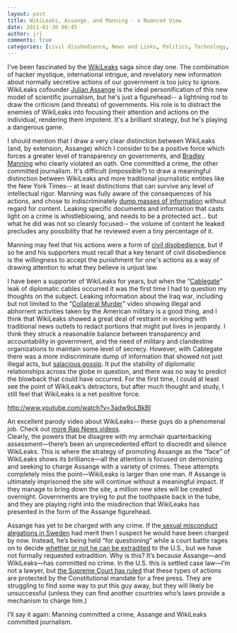 ```yaml
---
layout: post
title: WikiLeaks, Assange, and Manning - a Nuanced View
date: 2011-01-30 00:45
author: jrj
comments: true
categories: [civil disobedience, News and Links, Politics, Technology, WikiLeaks, wikileaks]
---
```

I've been fascinated by the <a href="http://www.wikileaks.ch/" target="_blank">WikiLeaks</a> saga since day one. The combination of hacker mystique, international intrigue, and revelatory new information about normally secretive actions of our government is too juicy to ignore. WikiLeaks cofounder <a href="http://en.wikipedia.org/wiki/Julian_assange" target="_blank">Julian Assange</a> is the ideal personification of this new model of scientific journalism, but he's just a figurehead-- a lightning rod to draw the criticism (and threats) of governments. His role is to distract the enemies of WikiLeaks into focusing their attention and actions on the individual, rendering them impotent. It's a brilliant strategy, but he's playing a dangerous game.

I should mention that I draw a very clear distinction between WikiLeaks (and, by extension, Assange) which I consider to be a positive force which forces a greater level of transparency on governments, and <a href="http://en.wikipedia.org/wiki/Bradley_manning" target="_blank">Bradley Manning</a> who clearly violated an oath. One committed a crime, the other committed journalism. It's difficult (impossible?) to draw a meaningful distinction between WikiLeaks and more traditional journalistic entities like the New York Times-- at least distinctions that can survive any level of intellectual rigor. Manning was fully aware of the consequences of his actions, and chose to indiscriminately <a href="http://www.wired.com/threatlevel/2010/06/wikileaks-chat/" target="_blank">dump masses of information</a> without regard for content. Leaking specific documents and information that casts light on a crime is whistleblowing, and needs to be a protected act... but what he did was not so cleanly focused-- the volume of content he leaked precludes any possibility that he reviewed even a tiny percentage of it.

Manning may feel that his actions were a form of <a href="http://en.wikipedia.org/wiki/Civil_Disobedience_(Thoreau)">civil disobedience</a>, but if so he and his supporters must recall that a key tenant of civil disobedience is the willingness to accept the punishment for one's actions as a way of drawing attention to what they believe is unjust law.

I have been a supporter of WikiLeaks for years, but when the “<a href="http://213.251.145.96/cablegate.html" target="_blank">Cablegate</a>” leak of diplomatic cables occurred it was the first time I had to question my thoughts on the subject. Leaking information about the Iraq war, including but not limited to the “<a href="http://collateralmurder.com/en/index.html" target="_blank">Collateral Murder</a>” video showing illegal and abhorrent activities taken by the American military is a good thing, and I think that WikiLeaks showed a great deal of restraint in working with traditional news outlets to redact portions that might put lives in jeopardy. I think they struck a reasonable balance between transparency and accountability in government, and the need of military and clandestine organizations to maintain some level of secrecy. However, with Cablegate there was a more indiscriminate dump of information that showed not just illegal acts, but <a href="http://www.theatlantic.com/international/archive/2010/11/cablegate-chronicles-qadhafis-ukrainian-nurse/67365/" target="_blank">salacious gossip</a>. It put the stability of diplomatic relationships across the globe in question, and there was no way to predict the blowback that could have occurred. For the first time, I could at least see the point of WikiLeak’s detractors, but after much thought and study, I still feel that WikiLeaks is a net positive force.

http://www.youtube.com/watch?v=3adw9oLBkBI
<div>An excellent parody video about WikiLeaks-- these guys do a phenomenal job. Check out <a href="http://www.thejuicemedia.com/" target="_blank">more Rap News videos</a>.</div>
Clearly, the powers that be disagree with my armchair quarterbacking assessment—there’s been an unprecedented effort to discredit and silence WikiLeaks. This is where the strategy of promoting Assange as the “face” of WikiLeaks shows its brilliance—all the attention is focused on demonizing and seeking to charge Assange with a variety of crimes. These attempts completely miss the point—WikiLeaks is larger than one man. If Assange is ultimately imprisoned the site will continue without a meaningful impact. If they manage to bring down the site, a million new sites will be created overnight. Governments are trying to put the toothpaste back in the tube, and they are playing right into the misdirection that WikiLeaks has presented in the form of the Assange figurehead.

Assange has yet to be charged with any crime. If the<a href="http://articles.cnn.com/2010-08-21/world/sweden.wikileaks.charge_1_julian-assange-molestation-charge-arrest-warrant?_s=PM:WORLD" target="_blank"> sexual misconduct alegations in Sweden</a> had merit then I suspect he would have been charged by now. Instead, he’s being held “for questioning” while a court battle rages on to decide <a href="http://www.google.com/hostednews/afp/copyright?hl=en" target="_blank">whether or not he can be extradited</a> to the U.S., but we have not formally requested extradition. Why is this? It’s because Assange—and WikiLeaks—has committed no crime. In the U.S. this is settled case law—I’m not a lawyer, but <a href="http://en.wikipedia.org/wiki/New_York_Times_Co._v._United_States" target="_blank">the Supreme Court has ruled</a> that these types of actions are protected by the Constitutional mandate for a free press. They are struggling to find some way to put this guy away, but they will likely be unsuccessful (unless they can find another countries who’s laws provide a mechanism to charge him.)

I’ll say it again: Manning committed a crime, Assange and WikiLeaks committed journalism.
